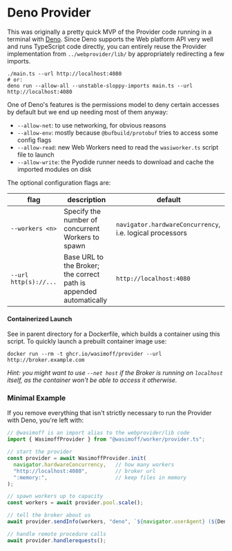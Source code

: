 # Deno Provider

This was originally a pretty quick MVP of the Provider code running in a terminal with [Deno](https://docs.deno.com/). Since Deno supports the Web platform API very well and runs TypeScript code directly, you can entirely reuse the Provider implementation from `../webprovider/lib/` by appropriately redirecting a few imports.

```
./main.ts --url http://localhost:4080
# or:
deno run --allow-all --unstable-sloppy-imports main.ts --url http://localhost:4080
```

One of Deno's features is the permissions model to deny certain accesses by default but we end up needing most of them anyway:
* `--allow-net`: to use networking, for obvious reasons
* `--allow-env`: mostly because `@bufbuild/protobuf` tries to access some config flags
* `--allow-read`: new Web Workers need to read the `wasiworker.ts` script file to launch
* `--allow-write`: the Pyodide runner needs to download and cache the imported modules on disk

The optional configuration flags are:

| flag | description | default |
| ---- | ----------- | ------- |
| `--workers <n>` | Specify the number of concurrent Workers to spawn | `navigator.hardwareConcurrency`, i.e. logical processors |
| `--url http(s)://...` | Base URL to the Broker; the correct path is appended automatically | `http://localhost:4080` |

#### Containerized Launch

See in parent directory for a Dockerfile, which builds a container using this script. To quickly launch a prebuilt container image use:

```
docker run --rm -t ghcr.io/wasimoff/provider --url http://broker.example.com
```

*Hint: you might want to use `--net host` if the Broker is running on `localhost` itself, as the container won't be able to access it otherwise.*

### Minimal Example

If you remove everything that isn't strictly necessary to run the Provider with Deno, you're left with:

```typescript
// @wasimoff is an import alias to the webprovider/lib code
import { WasimoffProvider } from "@wasimoff/worker/provider.ts";

// start the provider
const provider = await WasimoffProvider.init(
  navigator.hardwareConcurrency,   // how many workers
  "http://localhost:4080",         // broker url
  ":memory:",                      // keep files in memory
);

// spawn workers up to capacity
const workers = await provider.pool.scale();

// tell the broker about us
await provider.sendInfo(workers, "deno", `${navigator.userAgent} (${Deno.build.target})`);

// handle remote procedure calls
await provider.handlerequests();
```
